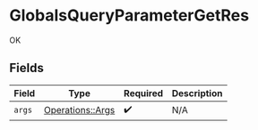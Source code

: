 # GlobalsQueryParameterGetRes

OK


## Fields

| Field                                               | Type                                                | Required                                            | Description                                         |
| --------------------------------------------------- | --------------------------------------------------- | --------------------------------------------------- | --------------------------------------------------- |
| `args`                                              | [Operations::Args](../../models/operations/args.md) | :heavy_check_mark:                                  | N/A                                                 |